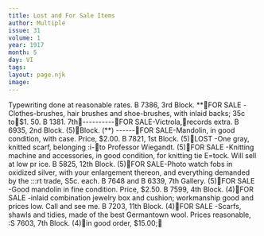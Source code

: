 ```yaml
---
title: Lost and For Sale Items
author: Multiple
issue: 31
volume: 1
year: 1917
month: 5
day: VI
tags:
layout: page.njk
image:
---
```

Typewriting done at reasonable rates. B 7386, 3rd Block. **FOR SALE -Clothes-brushes, hair brushes and shoe-brushes, with inlaid backs; 35c to$1. 50. B 1381. 7th----------FOR SALE-Victrola,records extra. B 6935, 2nd Block. (5)Block. (**) ------FOR SALE-Mandolin, in good condition, with case. Price, $2.00. B 7821, 1st Block. (5)LOST -One gray, knitted scarf, belonging :i-to Professor Wiegandt. (5)FOR SALE -Knitting machine and accessories, in good condition, for knitting tie E=tock. Will sell at low pr ice. B 5825, 12th Block. (5)FOR SALE-Photo watch fobs in oxidized silver, with your enlargement thereon, and everything demanded by the :::rt trade, S5c. each. B 7648 and B 6339, 7th Gallery. (5)FOR SALE -Good mandolin in fine condition. Price, $2.50. B 7599, 4th Block. (4)FOR SALE -inlaid combination jewelry box and cushion; workmanship good and prices low. Call and see me. B 7203, 11th Block. (4)FOR SALE -Scarfs, shawls and tidies, made of the best Germantown wool. Prices reasonable, :S 7603, 7th Block. (4)in good order, $15.00;
